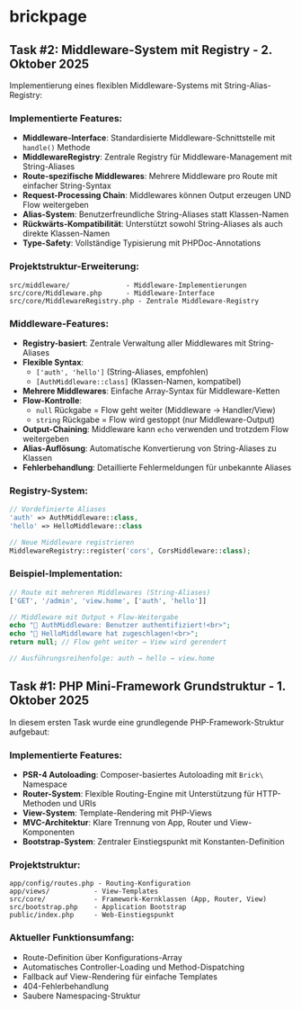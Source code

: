 # brickpage

## Task #2: Middleware-System mit Registry - 2. Oktober 2025

Implementierung eines flexiblen Middleware-Systems mit String-Alias-Registry:

### Implementierte Features:
- **Middleware-Interface**: Standardisierte Middleware-Schnittstelle mit `handle()` Methode
- **MiddlewareRegistry**: Zentrale Registry für Middleware-Management mit String-Aliases
- **Route-spezifische Middlewares**: Mehrere Middleware pro Route mit einfacher String-Syntax
- **Request-Processing Chain**: Middlewares können Output erzeugen UND Flow weitergeben
- **Alias-System**: Benutzerfreundliche String-Aliases statt Klassen-Namen
- **Rückwärts-Kompatibilität**: Unterstützt sowohl String-Aliases als auch direkte Klassen-Namen
- **Type-Safety**: Vollständige Typisierung mit PHPDoc-Annotations

### Projektstruktur-Erweiterung:
```
src/middleware/              - Middleware-Implementierungen
src/core/Middleware.php      - Middleware-Interface
src/core/MiddlewareRegistry.php - Zentrale Middleware-Registry
```

### Middleware-Features:
- **Registry-basiert**: Zentrale Verwaltung aller Middlewares mit String-Aliases
- **Flexible Syntax**: 
  - `['auth', 'hello']` (String-Aliases, empfohlen)
  - `[AuthMiddleware::class]` (Klassen-Namen, kompatibel)
- **Mehrere Middlewares**: Einfache Array-Syntax für Middleware-Ketten
- **Flow-Kontrolle**: 
  - `null` Rückgabe = Flow geht weiter (Middleware → Handler/View)
  - `string` Rückgabe = Flow wird gestoppt (nur Middleware-Output)
- **Output-Chaining**: Middleware kann `echo` verwenden und trotzdem Flow weitergeben
- **Alias-Auflösung**: Automatische Konvertierung von String-Aliases zu Klassen
- **Fehlerbehandlung**: Detaillierte Fehlermeldungen für unbekannte Aliases

### Registry-System:
```php
// Vordefinierte Aliases
'auth' => AuthMiddleware::class,
'hello' => HelloMiddleware::class

// Neue Middleware registrieren
MiddlewareRegistry::register('cors', CorsMiddleware::class);
```

### Beispiel-Implementation:
```php
// Route mit mehreren Middlewares (String-Aliases)
['GET', '/admin', 'view.home', ['auth', 'hello']]

// Middleware mit Output + Flow-Weitergabe
echo "🔐 AuthMiddleware: Benutzer authentifiziert!<br>";
echo "🚀 HelloMiddleware hat zugeschlagen!<br>";
return null; // Flow geht weiter → View wird gerendert

// Ausführungsreihenfolge: auth → hello → view.home
```

## Task #1: PHP Mini-Framework Grundstruktur - 1. Oktober 2025

In diesem ersten Task wurde eine grundlegende PHP-Framework-Struktur aufgebaut:

### Implementierte Features:
- **PSR-4 Autoloading**: Composer-basiertes Autoloading mit `Brick\` Namespace
- **Router-System**: Flexible Routing-Engine mit Unterstützung für HTTP-Methoden und URIs
- **View-System**: Template-Rendering mit PHP-Views
- **MVC-Architektur**: Klare Trennung von App, Router und View-Komponenten
- **Bootstrap-System**: Zentraler Einstiegspunkt mit Konstanten-Definition

### Projektstruktur:
```
app/config/routes.php - Routing-Konfiguration
app/views/           - View-Templates
src/core/            - Framework-Kernklassen (App, Router, View)
src/bootstrap.php    - Application Bootstrap
public/index.php     - Web-Einstiegspunkt
```

### Aktueller Funktionsumfang:
- Route-Definition über Konfigurations-Array
- Automatisches Controller-Loading und Method-Dispatching
- Fallback auf View-Rendering für einfache Templates
- 404-Fehlerbehandlung
- Saubere Namespacing-Struktur

